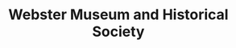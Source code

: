 ---
layout: repo
title: "Webster Museum and Historical Society"
id: 22996
permalink: repos/22996/
---